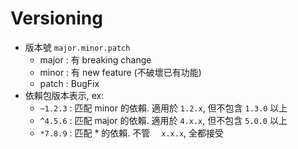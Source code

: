 
# Versioning

- 版本號 `major.minor.patch`
    - major : 有 breaking change
    - minor : 有 new feature (不破壞已有功能)
    - patch : BugFix
- 依賴包版本表示, ex:
    - `~1.2.3` : 匹配 minor 的依賴. 適用於 `1.2.x`, 但不包含 `1.3.0` 以上
    - `^4.5.6` : 匹配 major 的依賴. 適用於 `4.x.x`, 但不包含 `5.0.0` 以上
    - `*7.8.9` : 匹配 *     的依賴. 不管　 `x.x.x`, 全都接受
